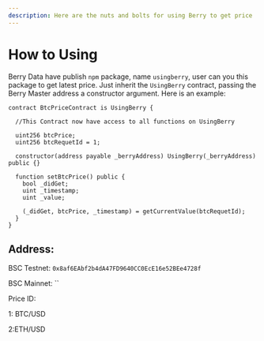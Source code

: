 ```yaml
---
description: Here are the nuts and bolts for using Berry to get price
---
```


# How to Using

Berry Data have publish `npm` package, name `usingberry`, user can you this package to get latest price. Just inherit the `UsingBerry` contract, passing the Berry Master address a constructor argument. Here is an example:

```text
contract BtcPriceContract is UsingBerry {

  //This Contract now have access to all functions on UsingBerry

  uint256 btcPrice;
  uint256 btcRequetId = 1;

  constructor(address payable _berryAddress) UsingBerry(_berryAddress) public {}

  function setBtcPrice() public {
    bool _didGet;
    uint _timestamp;
    uint _value;

    (_didGet, btcPrice, _timestamp) = getCurrentValue(btcRequetId);
  }
}
```

## Address:

BSC Testnet: `0x8af6EAbf2b4dA47FD9640CC0EcE16e52BEe4728f`

BSC Mainnet: \`\`



Price ID:

1: BTC/USD

2:ETH/USD





